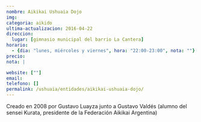 ```yaml
---
nombre: Aikikai Ushuaia Dojo
img: 
categoria: aikido
ultima-actualizacion: 2016-04-22
direccion: 
  lugar: [gimnasio municipal del barrio La Cantera]
horario: 
  - {dia: "lunes, miércoles y viernes", hora: "22:00-23:00", nota: ""}
precio: 
nota: | 

website: [""]
email: 
telefono: []
permalink: /ushuaia/entidades/aikikai-ushuaia-dojo/
---
```


Creado en 2008 por Gustavo Luayza junto a Gustavo Valdés (alumno del sensei Kurata, presidente de la Federación Aikikai Argentina)